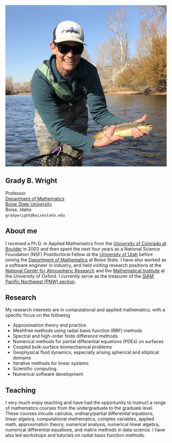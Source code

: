 
![Me](images/brown_trout.jpg)
## Grady B. Wright
Professor<br>
[Department of Mathematics](https://math.boisestate.edu)<br>
[Boise State University](https://www.boisestate.edu)<br>
Boise, Idaho<br>
`gradywright@boisestate.edu`<br>

## About me
I received a Ph.D. in Applied Mathematics from the [University of Colorado at Boulder](https://www.colorado.edu/amath/) in 2003 and then spent the next four years as a National Science Foundation (NSF) Postdoctoral Fellow at the [University of Utah](https://www.math.utah.edu/) before joining the [Department of Mathematics](https://math.boisestate.edu) at Boise State. I have also worked as a software engineer in industry, and held visiting research positions at the [National Center for Atmospheric Research](https://ncar.ucar.edu/) and the [Mathematical Institute](https://www.maths.ox.ac.uk/) at the University of Oxford. I currently serve as the treasurer of the [SIAM Pacific Northwest (PNW) section](https://sites.google.com/site/siampnwsection/home).<br>

## Research
My research interests are in computational and applied mathematics, with a specific focus on the following
* Approximation theory and practice
* Meshfree methods using radial basis function (RBF) methods
* Spectral and high-order finite difference methods
* Numerical methods for partial differential equations (PDEs) on surfaces
* Coupled bulk-surface biomechanical problems
* Geophysical fluid dynamics, especially arising spherical and elliptical domains
* Iterative methods for linear systems
* Scientific computing
* Numerical software development

## Teaching
I very much enjoy teaching and have had the opportunity to instruct a range of mathematics courses from the undergraduate to the graduate level.  These courses inlcude calculus, ordinary/partial differential equations, linear algebra, computational mathematics, complex variables, applied math, approximation theory, numerical analysis, numerical linear algebra, numerical differential equations, and matrix methods in data science.  I have also led workshops and tutorials on radial basis function methods.
